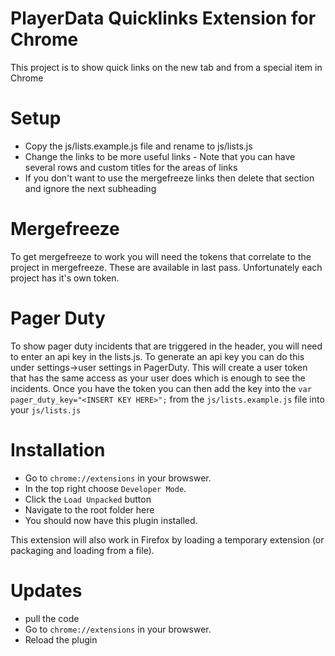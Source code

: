 # PlayerData Quicklinks Extension for Chrome
This project is to show quick links on the new tab and from a special item in Chrome

# Setup
- Copy the js/lists.example.js file and rename to js/lists.js
- Change the links to be more useful links - Note that you can have several rows and custom titles for the areas of links
- If you don't want to use the mergefreeze links then delete that section and ignore the next subheading

# Mergefreeze
To get mergefreeze to work you will need the tokens that correlate to the project in mergefreeze. These are available in last pass. Unfortunately each project has it's own token.

# Pager Duty
To show pager duty incidents that are triggered in the header, you will need to enter an api key in the lists.js. To generate an api key you can do this under settings->user settings in PagerDuty. This will create a user token that has the same access as your user does which is enough to see the incidents. Once you have the token you can then add the key into the `var pager_duty_key="<INSERT KEY HERE>";` from the `js/lists.example.js` file into your `js/lists.js`

# Installation
- Go to `chrome://extensions` in your browswer.
- In the top right choose `Developer Mode`.
- Click the `Load Unpacked` button
- Navigate to the root folder here
- You should now have this plugin installed.

This extension will also work in Firefox by loading a temporary extension (or packaging and loading from a file).

# Updates
- pull the code
- Go to `chrome://extensions` in your browswer.
- Reload the plugin
 